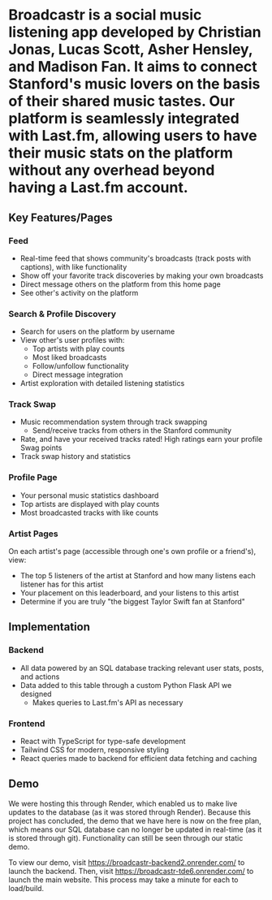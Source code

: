 # Broadcastr is a social music listening app developed by Christian Jonas, Lucas Scott, Asher Hensley, and Madison Fan. It aims to connect Stanford's music lovers on the basis of their shared music tastes. Our platform is seamlessly integrated with Last.fm, allowing users to have their music stats on the platform without any overhead beyond having a Last.fm account.

## Key Features/Pages

### Feed
- Real-time feed that shows community's broadcasts (track posts with captions), with like functionality
- Show off your favorite track discoveries by making your own broadcasts
- Direct message others on the platform from this home page
- See other's activity on the platform

### Search & Profile Discovery
- Search for users on the platform by username
- View other's user profiles with:
  - Top artists with play counts
  - Most liked broadcasts
  - Follow/unfollow functionality
  - Direct message integration
- Artist exploration with detailed listening statistics

### Track Swap
- Music recommendation system through track swapping
  - Send/receive tracks from others in the Stanford community
- Rate, and have your received tracks rated! High ratings earn your profile Swag points
- Track swap history and statistics

### Profile Page
- Your personal music statistics dashboard
- Top artists are displayed with play counts
- Most broadcasted tracks with like counts

### Artist Pages
On each artist's page (accessible through one's own profile or a friend's), view:
- The top 5 listeners of the artist at Stanford and how many listens each listener has for this artist
- Your placement on this leaderboard, and your listens to this artist
- Determine if you are truly "the biggest Taylor Swift fan at Stanford"

## Implementation

### Backend
- All data powered by an SQL database tracking relevant user stats, posts, and actions
- Data added to this table through a custom Python Flask API we designed
  - Makes queries to Last.fm's API as necessary

### Frontend
- React with TypeScript for type-safe development
- Tailwind CSS for modern, responsive styling
- React queries made to backend for efficient data fetching and caching

## Demo
We were hosting this through Render, which enabled us to make live updates to the database (as it was stored through Render). Because this project has concluded, the demo that we have here is now on the free plan, which means our SQL database can no longer be updated in real-time (as it is stored through git). Functionality can still be seen through our static demo.

To view our demo, visit https://broadcastr-backend2.onrender.com/ to launch the backend. Then, visit https://broadcastr-tde6.onrender.com/ to launch the main website. This process may take a minute for each to load/build.
